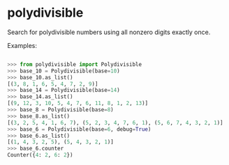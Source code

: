 polydivisible
=============

Search for polydivisible numbers using all nonzero digits exactly once.

Examples:

```python

>>> from polydivisible import Polydivisible
>>> base_10 = Polydivisible(base=10)
>>> base_10.as_list()
[(3, 8, 1, 6, 5, 4, 7, 2, 9)]
>>> base_14 = Polydivisible(base=14)
>>> base_14.as_list()
[(9, 12, 3, 10, 5, 4, 7, 6, 11, 8, 1, 2, 13)]
>>> base_8 = Polydivisible(base=8)
>>> base_8.as_list()
[(3, 2, 5, 4, 1, 6, 7), (5, 2, 3, 4, 7, 6, 1), (5, 6, 7, 4, 3, 2, 1)]
>>> base_6 = Polydivisible(base=6, debug=True)
>>> base_6.as_list()
[(1, 4, 3, 2, 5), (5, 4, 3, 2, 1)]
>>> base_6.counter
Counter({4: 2, 6: 2})

```

